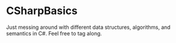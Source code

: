 # CSharpBasics

Just messing around with different data structures, algorithms, and semantics in C#. Feel free to tag along.
